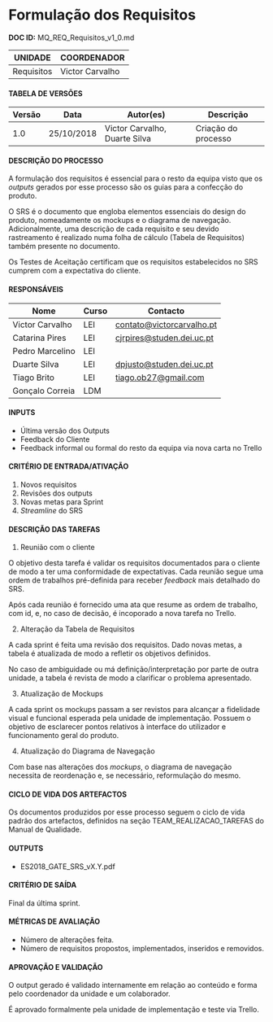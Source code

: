 # Formulação dos Requisitos

**DOC ID:** MQ_REQ_Requisitos_v1_0.md

| UNIDADE | COORDENADOR |
|---------|-------------|
| Requisitos   |  Victor Carvalho |

#### TABELA DE VERSÕES

| Versão | Data | Autor(es) | Descrição
|---|---|---|---
| 1.0 | 25/10/2018 | Victor Carvalho, Duarte Silva | Criação do processo |

#### DESCRIÇÃO DO PROCESSO

A formulação dos requisitos é essencial para o resto da equipa visto que os _outputs_ gerados por esse processo são os guias para a confecção do produto.

O SRS é o documento que engloba elementos essenciais do design do produto, nomeadamente os mockups e o diagrama de navegação. Adicionalmente, uma descrição de cada requisito e seu devido rastreamento é realizado numa folha de cálculo (Tabela de Requisitos) também presente no documento.

Os Testes de Aceitação certificam que os requisitos estabelecidos no SRS cumprem com a expectativa do cliente.


#### RESPONSÁVEIS

| Nome            | Curso | Contacto                   |
| --------------- | ----- | -------------------------- |
| Victor Carvalho | LEI   | contato@victorcarvalho.pt  |
| Catarina Pires  | LEI   | cjrpires@studen.dei.uc.pt  |
| Pedro Marcelino | LEI   |   |
| Duarte Silva    | LEI   | dpjusto@studen.dei.uc.pt   |
| Tiago Brito     | LEI   | tiago.ob27@gmail.com       |
| Gonçalo Correia | LDM   |                            |

#### INPUTS

* Última versão dos Outputs
* Feedback do Cliente
* Feedback informal ou formal do resto da equipa via nova carta no Trello

#### CRITÉRIO DE ENTRADA/ATIVAÇÃO

1. Novos requisitos
2. Revisões dos outputs
3. Novas metas para Sprint
4. _Streamline_ do SRS

#### DESCRIÇÃO DAS TAREFAS

1. Reunião com o cliente

O objetivo desta tarefa é validar os requisitos documentados para o cliente de modo a ter uma conformidade de expectativas. Cada reunião segue uma ordem de trabalhos pré-definida para receber _feedback_ mais detalhado do SRS.

Após cada reunião é fornecido uma ata que resume as ordem de trabalho, com id, e, no caso de decisão, é incoporado a nova tarefa no Trello.

2. Alteração da Tabela de Requisitos

A cada sprint é feita uma revisão dos requisitos. Dado novas metas, a tabela é atualizada de modo a refletir os objetivos definidos. 

No caso de ambiguidade ou má definição/interpretação por parte de outra unidade, a tabela é revista de modo a clarificar o problema apresentado.


3. Atualização de Mockups

A cada sprint os mockups passam a ser revistos para alcançar a fidelidade visual e funcional esperada pela unidade de implementação. Possuem o objetivo de esclarecer pontos relativos à interface do utilizador e funcionamento geral do produto. 

4. Atualização do Diagrama de Navegação

Com base nas alterações dos _mockups_, o diagrama de navegação necessita de reordenação e, se necessário, reformulação do mesmo.

#### CICLO DE VIDA DOS ARTEFACTOS

Os documentos produzidos por esse processo seguem o ciclo de vida padrão dos artefactos, definidos na seção TEAM_REALIZACAO_TAREFAS do Manual de Qualidade.

#### OUTPUTS

* ES2018_GATE_SRS_vX.Y.pdf

#### CRITÉRIO DE SAÍDA

Final da última sprint.

#### MÉTRICAS DE AVALIAÇÃO

* Número de alterações feita.
* Número de requisitos propostos, implementados, inseridos e removidos.

#### APROVAÇÃO E VALIDAÇÃO

O output gerado é validado internamente em relação ao conteúdo e forma pelo coordenador da unidade e um colaborador.

É aprovado formalmente pela unidade de implementação e teste via Trello.